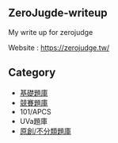 ## ZeroJugde-writeup
My write up for zerojudge

Website : https://zerojudge.tw/

## Category
  * [基礎題庫](基礎題庫/basic-contents.md)
  * [競賽題庫](競賽題庫/contest-contents.md)
  * 101/APCS
  * UVa題庫
  * [原創/不分類題庫](原創不分類題庫/origin-contents.md)

